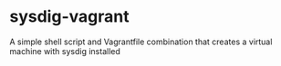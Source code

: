 sysdig-vagrant
==============

A simple shell script and Vagrantfile combination that creates a virtual machine with sysdig installed
